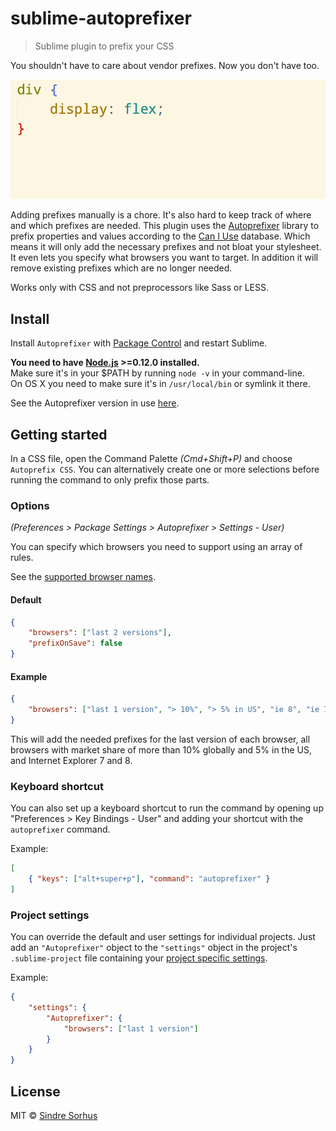# sublime-autoprefixer

> Sublime plugin to prefix your CSS

You shouldn't have to care about vendor prefixes. Now you don't have too.

![](screenshot.gif)

Adding prefixes manually is a chore. It's also hard to keep track of where and which prefixes are needed. This plugin uses the [Autoprefixer](https://github.com/ai/autoprefixer) library to prefix properties and values according to the [Can I Use](http://caniuse.com/) database. Which means it will only add the necessary prefixes and not bloat your stylesheet. It even lets you specify what browsers you want to target. In addition it will remove existing prefixes which are no longer needed.

Works only with CSS and not preprocessors like Sass or LESS.


## Install

Install `Autoprefixer` with [Package Control](https://packagecontrol.io) and restart Sublime.

**You need to have [Node.js](http://nodejs.org) >=0.12.0 installed.**  
Make sure it's in your $PATH by running `node -v` in your command-line.  
On OS X you need to make sure it's in `/usr/local/bin` or symlink it there.

See the Autoprefixer version in use [here](https://github.com/sindresorhus/sublime-autoprefixer/blob/master/node_modules/autoprefixer/package.json#L3).


## Getting started

In a CSS file, open the Command Palette *(Cmd+Shift+P)* and choose `Autoprefix CSS`. You can alternatively create one or more selections before running the command to only prefix those parts.


### Options

*(Preferences > Package Settings > Autoprefixer > Settings - User)*

You can specify which browsers you need to support using an array of rules.

See the [supported browser names](https://github.com/ai/autoprefixer#browsers).


#### Default

```json
{
	"browsers": ["last 2 versions"],
	"prefixOnSave": false
}
```


#### Example

```json
{
	"browsers": ["last 1 version", "> 10%", "> 5% in US", "ie 8", "ie 7"]
}
```

This will add the needed prefixes for the last version of each browser, all browsers with market share of more than 10% globally and 5% in the US, and Internet Explorer 7 and 8.


### Keyboard shortcut

You can also set up a keyboard shortcut to run the command by opening up "Preferences > Key Bindings - User" and adding your shortcut with the `autoprefixer` command.

Example:

```json
[
	{ "keys": ["alt+super+p"], "command": "autoprefixer" }
]
```


### Project settings

You can override the default and user settings for individual projects. Just add an `"Autoprefixer"` object to the `"settings"` object in the project's `.sublime-project` file containing your [project specific settings](http://www.sublimetext.com/docs/3/projects.html).

Example:

```json
{
	"settings": {
		"Autoprefixer": {
			"browsers": ["last 1 version"]
		}
	}
}
```


## License

MIT © [Sindre Sorhus](http://sindresorhus.com)
